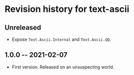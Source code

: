 # Revision history for text-ascii

## Unreleased

* Expose `Text.Ascii.Internal` and `Text.Ascii.QQ`.

## 1.0.0 -- 2021-02-07

* First version. Released on an unsuspecting world.
